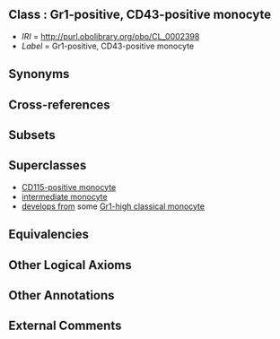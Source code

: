 
## Class : Gr1-positive, CD43-positive monocyte

 * *IRI* = http://purl.obolibrary.org/obo/CL_0002398
 * *Label* = Gr1-positive, CD43-positive monocyte

## Synonyms


## Cross-references


## Subsets


## Superclasses

 * [CD115-positive monocyte](../../CL/22/CL_0001022.md)
 * [intermediate monocyte](../../CL/93/CL_0002393.md)
 * [develops from](../../RO/02/RO_0002202.md) some [Gr1-high classical monocyte](../../CL/95/CL_0002395.md)

## Equivalencies


## Other Logical Axioms


## Other Annotations


## External Comments

